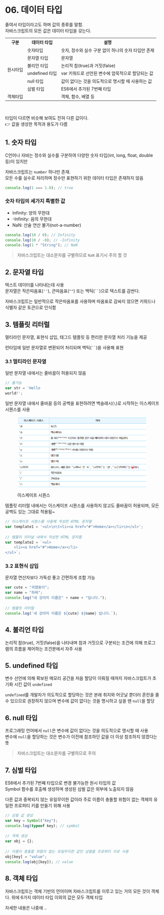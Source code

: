 # 06. 데이터 타입

줄여서 타입이라고도 하며 값의 종류를 말함.  
자바스크립트의 모든 값은 데이터 타입을 갖는다.

<table>
  <tr>
    <th>구분</th>
    <th>데이터 타입</th>
    <th>설명</th>
  </tr>
  <tr>
    <td rowspan="6">원시타입</td>
    <td>숫자타입</td>
    <td>숫자, 정수와 실수 구분 없이 하나의 숫자 타입만 존재</td>
  </tr>
  <tr>
    <td>문자열 타입</td>
    <td>문자열</td>
  </tr>
  <tr>
    <td>불리언 타입</td>
    <td>논리적 참(true)과 거짓(false)</td>
  </tr>
  <tr>
    <td>undefined 타입</td>
    <td>var 키워드로 선언된 변수에 암묵적으로 할당되는 값</td>
  </tr>
  <tr>
    <td>null 타입</td>
    <td>값이 없다는 것을 의도적으로 명시할 때 사용하는 값</td>
  </tr>
  <tr>
    <td>심벌 타입</td>
    <td>ES6에서 추가된 7번째 타입</td>
  </tr>
  <tr>
    <td colspan="2">객체타입</td>
    <td >객체, 함수, 배열 등</td>
  </tr>
</table>

<br />

타입이 다르면 비슷해 보여도 전혀 다른 값이다.  
👉 값을 생성한 목적과 용도가 다름

## 1. 숫자 타입

C언어나 자바는 정수와 실수를 구분하여 다양한 숫자 타입(int, long, float, double 등)이 있지만

자바스크립트는 `number` 하나만 존재.  
모든 수를 실수로 처리하며 정수만 표현하기 위한 데이터 타입은 존재하지 않음

```js
console.log(1 === 1.0); // true
```

### 숫자 타입의 세가지 특별한 값

- Infinity: 양의 무한대
- -Infinity: 음의 무한대
- NaN: 산술 연산 불가(not-a-number)

```js
console.log(10 / 0); // Infinity
console.log(10 / -0); // -Infinity
console.log(1 * "String"); // NaN
```

> 자바스크립트는 대소문자를 구별하므로 `NaN` 표기시 주의 할 것

## 2. 문자열 타입

텍스트 데이터를 나타내는데 사용  
문자열은 작은따옴표(`''`), 큰따옴표(`""`) 또는 백틱(` `` `)으로 텍스트를 감싼다.

자바스크립트는 일반적으로 작은따옴표를 사용하며 따옴표로 감싸지 않으면 키워드나 식별자 같은 토큰으로 인식함

## 3. 템플릿 리터럴

멀티라인 문자열, 표현식 삽입, 태그드 템플릿 등 편리한 문자열 처리 기능을 제공

런타임에 일반 문자열로 변환되어 처리되며 백틱(` `` `)을 사용해 표현

### 3.1 멀티라인 문자열

일반 문자열 내에서는 줄바꿈이 허용되지 않음

```js
// 불가능
var str = 'Hello
world!';
```

일반 문자열 내에서 줄바꿈 등의 공백을 표현하려면 백슬래시(`\`)로 시작하는 이스케이프 시퀀스를 사용

<figure><img src="../../.gitbook/ch.1-10/6-1.png" alt="" align="center"><figcaption><p>이스케이프 시퀀스</p></figcaption></figure>

템플릿 리터럴 내에서는 이스케이프 시퀀스를 사용하지 않고도 줄바꿈이 허용되며, 모든 공백도 있는 그대로 적용됨~

```js
// 이스케이프 시퀀스를 사용해 작성한 HTML 문자열
var template1 = '<ul>\n\t<li><a href="#">Home</a></li>\n</ul>';

// 템플리 리터널 내에서 작성한 HTML 문자열
var template2 = `<ul>
	<li><a href="#">Home</a></li>
</ul>`;
```

### 3.2 표현식 삽입

문자열 연산자보다 가독성 좋고 간편하게 조합 가능

```js
var cute = "귀염둥이";
var name = "하찌";
console.log("내 강아지 이름은" + name + "입니다.");

// 템플릿 리터럴
console.log(`내 강아지 이름은 ${cute} ${name} 입니다.`);
```

## 4. 불리언 타입

논리적 참(true), 거짓(false)을 나타내며 참과 거짓으로 구분되는 조건에 의해 프로그램의 흐름을 제어하는 조건문에서 자주 사용

## 5. undefined 타입

변수 선언에 의해 확보된 메모리 공간을 처음 할당이 이뤄질 때까지 자바스크립트가 초기화 시킨 값이 `undefined`

`undefined`를 개발자가 의도적으로 할당하는 것은 본래 취지와 어긋날 뿐더러 혼란을 줄 수 있으므로 권장하지 않으며 변수에 값이 없다는 것을 명시하고 싶을 땐 `null`을 할당

## 6. null 타입

프로그래밍 언어에서 `null`은 변수에 값이 없다는 것을 의도적으로 명시할 때 사용  
변수에 `null`을 할당하는 것은 변수가 이전에 참조하던 값을 더 이상 참조하지 않겠다는 뜻

> 자바스크립트는 대소문자를 구별하므로 주의

## 7. 심벌 타입

ES6에서 추가된 7번째 타입으로 변경 불가능한 원시 타입의 값  
Symbol 함수를 호출해 생성하며 생성된 심벌 값은 외부에 노출되지 않음

다른 값과 중복되지 않는 유일무이한 값이라 주로 이름이 충돌할 위험이 없는 객체의 유일한 프로퍼티 키를 만들기 위해 사용

```js
// 심벌 값 생성
var key = Symbol("key");
console.log(typeof key); // symbol

// 객체 생성
var obj = {};

// 이름이 충돌할 위험이 없는 유일무이한 값인 심벌을 프로퍼티 키로 사용
obj[key] = "value";
console.log(obj[key]); // value
```

## 8. 객체 타입

자바스크립트는 객체 기반의 언어이며 자바스크립트를 이루고 있는 거의 모든 것이 객체다.
위에 6가지 데이터 타입 이외의 값은 모두 객체 타입

자세한 내용은 나중에 ..

